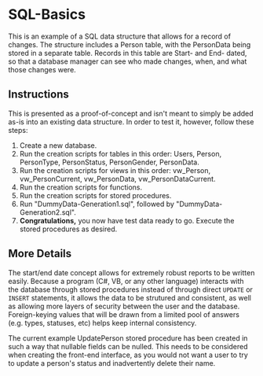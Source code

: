 # SQL-Basics
This is an example of a SQL data structure that allows for a record of changes. 
The structure includes a Person table, with the PersonData being stored in a separate table. Records in this table are Start- and End- dated, so that a database manager can see who made changes, when, and what those changes were.

## Instructions
This is presented as a proof-of-concept and isn't meant to simply be added as-is into an existing data structure. In order to test it, however, follow these steps:
1. Create a new database.
2. Run the creation scripts for tables in this order: Users, Person, PersonType, PersonStatus, PersonGender, PersonData.
3. Run the creation scripts for views in this order: vw_Person, vw_PersonCurrent, vw_PersonData, vw_PersonDataCurrent.
4. Run the creation scripts for functions.
5. Run the creation scripts for stored procedures.
6. Run "DummyData-Generation1.sql", followed by "DummyData-Generation2.sql".
7. **Congratulations,** you now have test data ready to go. Execute the stored procedures as desired.

## More Details
The start/end date concept allows for extremely robust reports to be written easily. Because a program (C#, VB, or any other language) interacts with the database through stored procedures instead of through direct ``UPDATE`` or ``INSERT`` statements, it allows the data to be strutured and consistent, as well as allowing more layers of security between the user and the database. Foreign-keying values that will be drawn from a limited pool of answers (e.g. types, statuses, etc) helps keep internal consistency.

The current example UpdatePerson stored procedure has been created in such a way that nullable fields can be nulled. This needs to be considered when creating the front-end interface, as you would not want a user to try to update a person's status and inadvertently delete their name.
